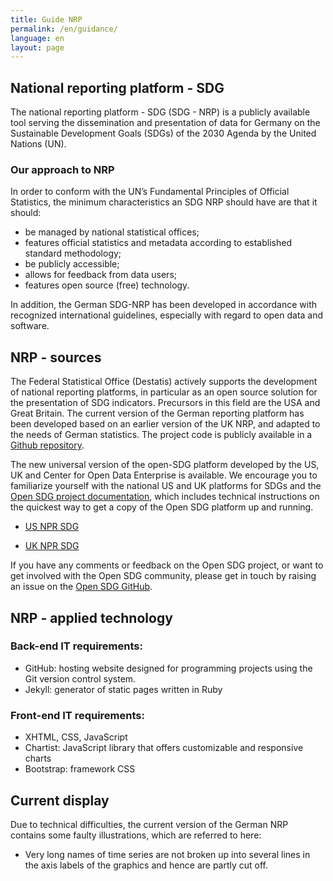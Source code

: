 ```yaml
---
title: Guide NRP
permalink: /en/guidance/
language: en
layout: page
---
```


## National reporting platform - SDG

The national reporting platform - SDG (SDG - NRP) is a publicly available tool serving the dissemination and presentation of data for Germany on  the Sustainable Development Goals (SDGs) of the 2030 Agenda by the United Nations (UN).

### Our approach to NRP

In order to conform with the UN’s Fundamental Principles of Official Statistics, the minimum characteristics an SDG NRP should have are that it should: <br>
- be managed by national statistical offices;
- features official statistics and metadata according to established standard methodology;
- be publicly accessible;
- allows for feedback from data users;
- features open source (free) technology.

In addition, the German SDG-NRP has been developed in accordance with recognized international guidelines, especially with regard to open data and software.

## NRP - sources

The Federal Statistical Office (Destatis) actively supports the development of national reporting platforms, in particular as an open source solution for the presentation of SDG indicators. Precursors in this field are the USA and Great Britain. The current version of the German reporting platform has been developed based on an earlier version of the UK NRP, and adapted to the needs of German statistics. The project code is publicly available in a [Github repository](https://github.com/G205SDGs/sdg-indicators).

The new universal version of the open-SDG platform developed by the US, UK and Center for Open Data Enterprise is available. We encourage you to familiarize yourself with the national US and UK platforms for SDGs and the [Open SDG project documentation](https://open-sdg.readthedocs.io/en/latest/), which includes technical instructions on the quickest way to get a copy of the Open SDG platform up and running.

- [US NPR SDG](https://sdg.data.gov/)

- [UK NPR SDG](https://sustainabledevelopment-uk.github.io)

If you have any comments or feedback on the Open SDG project, or want to get involved with the Open SDG community, please get in touch by raising an issue on the [Open SDG GitHub](https://github.com/open-sdg/open-sdg/issues).

## NRP - applied technology

### Back-end IT requirements:
- GitHub: hosting website designed for programming projects using the Git version control system.
- Jekyll: generator of static pages written in Ruby

### Front-end IT requirements:
- XHTML, CSS, JavaScript
- Chartist: JavaScript library that offers customizable and responsive charts
- Bootstrap: framework CSS

## Current display

Due to technical difficulties, the current version of the German NRP contains some faulty illustrations, which are referred to here:<br>
- Very long names of time series are not broken up into several lines in the axis labels of the graphics and hence are partly cut off.
